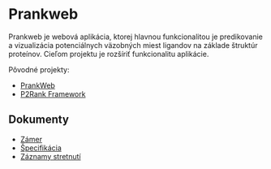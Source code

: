 # Prankweb
Prankweb je webová aplikácia, ktorej hlavnou funkcionalitou je predikovanie a vizualizácia potenciálnych väzobných miest ligandov na základe štruktúr proteínov. Cieľom projektu je rozšíriť funkcionalitu aplikácie.

Pôvodné projekty:
* [PrankWeb](https://github.com/cusbg/prankweb)
* [P2Rank Framework](https://github.com/cusbg/p2rank-framework)

## Dokumenty
* [Zámer](docs/zamer.md)
* [Špecifikácia](https://docs.google.com/document/d/14Hx850b0bldpcYYky8Qy-FPD1uYN_zixqSKjVb0__-s/edit#heading=h.9i35mqlrcaay)
* [Záznamy stretnutí](meetings/)